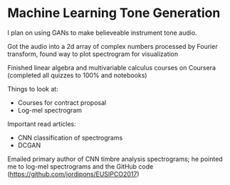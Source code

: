 # Machine Learning Tone Generation
I plan on using GANs to make believeable instrument tone audio.

Got the audio into a 2d array of complex numbers processed by Fourier transform, found way to plot spectrogram for visualization

Finished linear algebra and multivariable calculus courses on Coursera (completed all quizzes to 100% and notebooks)

Things to look at:
 - Courses for contract proposal
 - Log-mel spectrogram

Important read articles:
 - CNN classification of spectrograms
 - DCGAN

Emailed primary author of CNN timbre analysis spectrograms; he pointed me to log-mel spectrograms and the GitHub code (https://github.com/jordipons/EUSIPCO2017)
